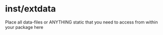 inst/extdata
=============
Place all data-files or ANYTHING static
that you need to access from within your package
here
